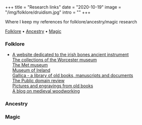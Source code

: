 +++
title = "Research links"
date = "2020-10-19"
image = "/img/folklore/druidism.jpg"
intro = ""
+++

Where I keep my references for folklore/ancestry/magic research

[Folklore](#folklore) •
[Ancestry](#ancestry) •
[Magic](#magic)

### Folklore

- [A website dedicated to the irish bones ancient instrument](http://www.rhythmbones.com/index.html)  
[The collections of the Worcester museum](https://worcester.emuseum.com/collections/)  
[The Met museum](https://www.metmuseum.org/)  
[Museum of Ireland](https://www.museum.ie/en-IE/Collections-Research)  
[Gallica - a library of old books, manuscripts and documents](https://gallica.bnf.fr/accueil/en/content/accueil-en?mode=desktop)  
[The Public domain review](https://publicdomainreview.org/)  
[Pictures and engravings from old books](https://www.fromoldbooks.org/)  
[A blog on medieval woodworking](https://thomasguild.blogspot.com/)  

### Ancestry


### Magic
